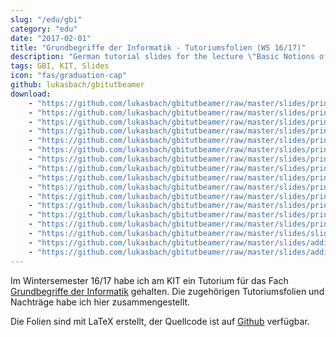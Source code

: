 ```yaml
---
slug: "/edu/gbi"
category: "edu"
date: "2017-02-01"
title: "Grundbegriffe der Informatik - Tutoriumsfolien (WS 16/17)"
description: "German tutorial slides for the lecture \"Basic Notions of Computer Science\""
tags: GBI, KIT, Slides
icon: "fas/graduation-cap"
github: lukasbach/gbitutbeamer
download:
    - "https://github.com/lukasbach/gbitutbeamer/raw/master/slides/printslide_slide-tut01.pdf;Foliensatz 1: Mengen, Alphabete, Relationen, Abbildungen"
    - "https://github.com/lukasbach/gbitutbeamer/raw/master/slides/printslide_slide-tut02.pdf;Foliensatz 2: Wörter, Formale Sprachen"
    - "https://github.com/lukasbach/gbitutbeamer/raw/master/slides/printslide_slide-tut03.pdf;Foliensatz 3: Vollständige Induktion, Operationen auf formalen Sprachen, Kodierung"
    - "https://github.com/lukasbach/gbitutbeamer/raw/master/slides/printslide_slide-tut04.pdf;Foliensatz 4: Aussagenlogik"
    - "https://github.com/lukasbach/gbitutbeamer/raw/master/slides/printslide_slide-tut05.pdf;Foliensatz 5: Übersetzungen, Homomorphismen, Huffman-Bäume, Speicher"
    - "https://github.com/lukasbach/gbitutbeamer/raw/master/slides/printslide_slide-tut06.pdf;Foliensatz 6: MIMA Prozessor und Programmierung"
    - "https://github.com/lukasbach/gbitutbeamer/raw/master/slides/printslide_slide-tut07.pdf;Foliensatz 7: Kontextfreie Grammatiken, Relationen"
    - "https://github.com/lukasbach/gbitutbeamer/raw/master/slides/printslide_slide-tut08.pdf;Foliensatz 8: Prädikatenlogik"
    - "https://github.com/lukasbach/gbitutbeamer/raw/master/slides/printslide_slide-tut09.pdf;Foliensatz 9: Algorithmen, Hoare-Kalkül"
    - "https://github.com/lukasbach/gbitutbeamer/raw/master/slides/printslide_slide-tut10.pdf;Foliensatz 10: Einführung in Graphentheorie"
    - "https://github.com/lukasbach/gbitutbeamer/raw/master/slides/printslide_slide-tut11.pdf;Foliensatz 11: Graphen im Rechner, Einführung in Komplexitätstheorie"
    - "https://github.com/lukasbach/gbitutbeamer/raw/master/slides/printslide_slide-tut12.pdf;Foliensatz 12: Komplexitätstheorie, O-Kalkül, Mastertheorem"
    - "https://github.com/lukasbach/gbitutbeamer/raw/master/slides/printslide_slide-tut13.pdf;Foliensatz 13: Automaten, endliche Akzeptoren, reguläre Ausdrücke, rechtslineare Grammatiken"
    - "https://github.com/lukasbach/gbitutbeamer/raw/master/slides/printslide_slide-tut14.pdf;Foliensatz 14: Turingmaschinen, Entscheidbarkeit"
    - "https://github.com/lukasbach/gbitutbeamer/raw/master/slides/slides_tutall.pdf;Zusammenstellung aller Folien in einem PDF-Paket"
    - "https://github.com/lukasbach/gbitutbeamer/raw/master/slides/additions_tut01a.pdf;Nachtrag: Beweise von Mengengleichheit und Mengenungleichheit"
    - "https://github.com/lukasbach/gbitutbeamer/raw/master/slides/additions_tut06a.pdf;Nachtrag: MIMA Befehlsliste"
---
```


Im Wintersemester 16/17 habe ich am KIT ein Tutorium für das Fach 
[Grundbegriffe der Informatik](http://asr.anthropomatik.kit.edu/28_247.php)
gehalten. Die zugehörigen Tutoriumsfolien und Nachträge habe ich hier
zusammengestellt.

Die Folien sind mit LaTeX erstellt, der Quellcode ist auf
[Github](https://github.com/lukasbach/gbitutbeamer)
verfügbar.